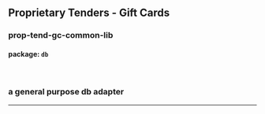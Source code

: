 ## Proprietary Tenders - Gift Cards
### prop-tend-gc-common-lib
#### package: `db`
<br/>


### a general purpose db adapter
---
<br>